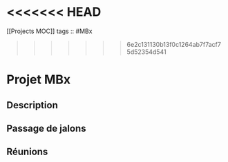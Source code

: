 <<<<<<< HEAD
=======
[[Projects MOC]]
tags :: #MBx



>>>>>>> 6e2c131130b13f0c1264ab7f7acf75d52354d541
# Projet MBx

## Description



## Passage de jalons


## Réunions
